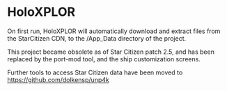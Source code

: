# HoloXPLOR

On first run, HoloXPLOR will automatically download and extract files from the StarCitizen CDN, to the /App_Data directory of the project.

This project became obsolete as of Star Citizen patch 2.5, and has been replaced by the port-mod tool, and the ship customization screens.

Further tools to access Star Citizen data have been moved to https://github.com/dolkensp/unp4k
